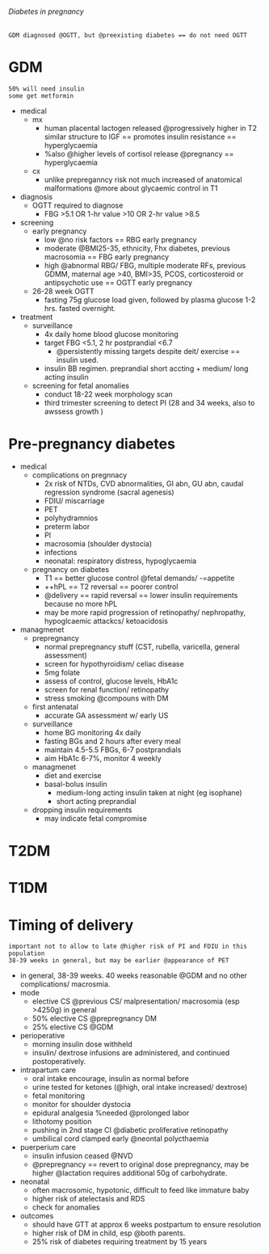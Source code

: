 ###### Diabetes in pregnancy
    GDM diagnosed @OGTT, but @preexisting diabetes == do not need OGTT

# GDM
    50% will need insulin
    some get metformin
- medical
    + mx
        * human placental lactogen released @progressively higher in T2 similar structure to IGF == promotes insulin resistance == hyperglycaemia
        * %also @higher levels of cortisol release @pregnancy == hyperglycaemia
    + cx
        * unlike prepreganncy risk not much increased of anatomical malformations @more about glycaemic control in T1
- diagnosis
    + OGTT required to diagnose
        * FBG >5.1 OR 1-hr value >10 OR 2-hr value >8.5
- screening
    + early pregnancy
        * low @no risk factors == RBG early pregnancy
        * moderate @BMI25-35, ethnicity, Fhx diabetes, previous macrosomia == FBG early pregnancy
        * high @abnormal RBG/ FBG, multiple moderate RFs, previous GDMM, maternal age >40, BMI>35, PCOS, corticosteroid or antipsychotic use == OGTT early pregnancy
    + 26-28 week OGTT 
        * fasting 75g glucose load given, followed by plasma glucose 1-2 hrs. fasted overnight.
- treatment
    + surveillance 
        * 4x daily home blood glucose monitoring
        * target FBG <5.1, 2 hr postprandial <6.7
            - @persistently missing targets despite deit/ exercise == insulin used.
        * insulin BB regimen. preprandial short accting + medium/ long acting insulin
    + screening for fetal anomalies
        * conduct 18-22 week morphology scan
        * third trimester screening to detect PI (28 and 34 weeks, also to awssess growth )

        

# Pre-pregnancy diabetes
- medical
    + complications on pregnnacy
        * 2x risk of NTDs, CVD abnormalities, GI abn, GU abn, caudal regression syndrome (sacral agenesis)
        * FDIU/ miscarriage
        * PET
        * polyhydramnios
        * preterm labor
        * PI
        * macrosomia (shoulder dystocia)
        * infections
        * neonatal: respiratory distress, hypoglycaemia
    + pregnancy on diabetes
        * T1 == better glucose control @fetal demands/ -=appetite
        * ++hPL == T2 reversal == poorer control
        * @delivery == rapid reversal == lower insulin requirements because no more hPL
        * may be more rapid progression of retinopathy/ nephropathy, hypoglcaemic attackcs/ ketoacidosis
- managmenet
    + prepregnancy
        * normal prepregnancy stuff (CST, rubella, varicella, general assessment)
        * screen for hypothyroidism/ celiac disease
        * 5mg folate
        * assess of control, glucose levels, HbA1c
        * screen for renal function/ retinopathy
        * stress smoking @compouns with DM
    + first antenatal
        * accurate GA assessment w/ early US
    + surveillance
        * home BG monitoring 4x daily
        * fasting BGs and 2 hours after every meal
        * maintain 4.5-5.5 FBGs, 6-7 postprandials
        * aim HbA1c 6-7%, monitor 4 weekly
    + managmenet
        * diet and exercise
        * basal-bolus insulin
            - medium-long acting insulin taken at night (eg isophane)
            - short acting preprandial 
    + dropping insulin requirements
        * may indicate fetal compromise

# T2DM

# T1DM



# Timing of delivery
    important not to allow to late @higher risk of PI and FDIU in this population
    38-39 weeks in general, but may be earlier @appearance of PET
- in general, 38-39 weeks. 40 weeks reasonable @GDM and no other complications/ macrosmia.
- mode
    + elective CS @previous CS/ malpresentation/ macrosomia (esp >4250g) in general
    + 50% elective CS @prepregnancy DM
    + 25% elective CS @GDM
- perioperative
    + morning insulin dose withheld
    + insulin/ dextrose infusions are administered, and continued postoperatively.
- intrapartum care
    + oral intake encourage, insulin as normal before
    + urine tested for ketones (@high, oral intake increased/ dextrose)
    + fetal monitoring
    + monitor for shoulder dystocia
    + epidural analgesia %needed @prolonged labor
    + lithotomy position
    + pushing in 2nd stage CI @diabetic proliferative retinopathy
    + umbilical cord clamped early @neontal polycthaemia
- puerperium care
    + insulin infusion ceased @NVD
    + @prepregnancy == revert to original dose prepregnancy, may be higher @lactation requires additional 50g of carbohydrate.
- neonatal
    + often macrosomic, hypotonic, difficult to feed like immature baby
    + higher risk of atelectasis and RDS
    + check for anomalies
- outcomes
    + should have GTT at approx 6 weeks postpartum to ensure resolution
    + higher risk of DM in child, esp @both parents.
    + 25% risk of diabetes requiring treatment by 15 years



